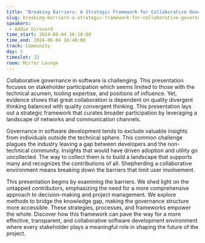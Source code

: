 ```yaml
---
title: "Breaking Barriers: A Strategic Framework for Collaborative Governance in Software"
slug: breaking-barriers-a-strategic-framework-for-collaborative-governance-in-software
speakers:
 - Addie Girouard
time_start: 2024-06-04 16:10:00
time_end: 2024-06-04 16:40:00
track: Community
day: 2
timeslot: 13
room: Mirror Lounge
---
```


Collaborative governance in software is challenging. This presentation focuses on stakeholder participation which seems limited to those with the technical acumen, tooling expertise, and positions of influence. Yet, evidence shows that great collaboration is dependent on quality divergent thinking balanced with quality convergent thinking. This presentation lays out a strategic framework that curates broader participation by leveraging a landscape of networks and communication channels. 
  
Governance in software development tends to exclude valuable insights from individuals outside the technical sphere. This common challenge plagues the industry leaving a gap between developers and the non-technical community. Insights that would have driven adoption and utility go uncollected. The way to collect them is to build a landscape that supports many and recognizes the contributions of all. Shepherding a collaborative environment means breaking down the barriers that limit user involvement.
 
This presentation begins by examining the barriers. We shed light on the untapped contributors, emphasizing the need for a more comprehensive approach to decision-making and project management. We explore methods to bridge the knowledge gap, making the governance structure more accessible. These strategies, processes, and frameworks empower the whole. Discover how this framework can pave the way for a more effective, transparent, and collaborative software development environment where every stakeholder plays a meaningful role in shaping the future of the project.